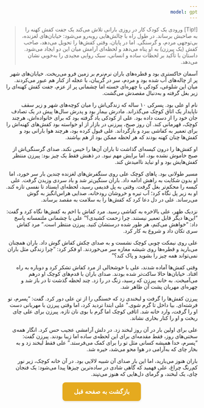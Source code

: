 ```yaml
---
model: gpt
---
```


> [!Tip] ورودی
> یک کودک کار در روزی بارانی تلاش می‌کند یک جفت کفش کهنه را به صاحبش برساند. در طول راه با چالش‌هایی روبه‌رو می‌شود: خیابان‌های لغزنده، بی‌توجهی مردم، و گرسنگی. اما در پایان، وقتی کفش‌ها را تحویل می‌دهد، صاحب کفش (یک پیرزن) به او پناه می‌دهد و لحظه‌ای آرامش میان این دو ایجاد می‌شود. داستان با تأکید بر لحظات ساده و انسانی، سبک روایی مجیدی را به‌خوبی نشان می‌دهد.

آسمان خاکستری بود و قطره‌های باران نرم‌نرم بر زمین فرو می‌ریخت. خیابان‌های شهر پر از چاله‌های آب شده بود و مردم، سر در گریبان، با عجله از کنار هم عبور می‌کردند. میان این شلوغی، کودکی با چهره‌ای خسته اما چشمانی پر از عزم، جفت کفش کهنه‌ای را زیر بغل گرفته و به‌دنبال مقصدش می‌گشت.

نام او علی بود. پسرکی ۱۰ ساله که زندگی‌اش را میان کوچه‌های شهر و زیر سقف ناپایدار یک اتاق کوچک می‌گذراند. مادرش بیمار بود و پدرش سال‌ها پیش در یک تصادف جان خود را از دست داده بود. علی از کودکی یاد گرفته بود که برای خانواده‌اش، هرچند کوچک، قهرمانی کند. آن روز صبح، پیرزنی در بازار از او خواسته بود کفش‌های کهنه‌اش را برای تعمیر به کفاشی ببرد و بازگرداند. علی قبول کرده بود، هرچند هوا بارانی بود و کفش‌ها چنان کهنه بودند که هر لحظه ممکن بود از هم بپاشند.

او کفش‌ها را درون کیسه‌ای گذاشت تا باران آن‌ها را خیس نکند. صدای گرسنگی‌اش از صبح خاموش نشده بود، اما برایش مهم نبود. در ذهنش فقط یک چیز بود: پیرزن منتظر کفش‌هایش بود و او نباید ناامیدش کند.

مسیر طولانی بود. پاهای کوچک علی روی سنگفرش‌های لغزنده چندین بار سر خورد، اما او بدون شکایت به راهش ادامه داد. باران سنگین‌تر شد و باد سردی وزیدن گرفت. علی کیسه را محکم‌تر بغل گرفت. وقتی به پل قدیمی رسید، لحظه‌ای ایستاد تا نفسی تازه کند. او به زیر پل نگاه کرد؛ آب تیره و خروشان رودخانه، صدایی هراس‌انگیز به گوش می‌رساند. علی در دل دعا کرد که کفش‌ها را به سلامت به مقصد برساند.

نزدیک ظهر، علی بالاخره به کفاشی رسید. مرد کفاش با اخم به کفش‌ها نگاه کرد و گفت: “این‌ها دیگر قابل تعمیر نیستند. چرا زحمت کشیدی؟” علی با چشمانی ملتمسانه پاسخ داد: “خواهش می‌کنم، هر طور شده درستشان کنید. پیرزن منتظر است.” مرد کفاش سری تکان داد و شروع به کار کرد.

علی روی نیمکت چوبی کوچک نشست و به صدای چکش کفاش گوش داد. باران همچنان می‌بارید و قطره‌ها روی شیشه مغازه سر می‌خوردند. او فکر کرد: “چرا زندگی مثل باران نمی‌تواند همه چیز را بشوید و پاک کند؟”

وقتی کفش‌ها آماده شدند، علی با خوشحالی از مرد کفاش تشکر کرد و دوباره به راه افتاد. خیابان‌ها حالا ساکت‌تر شده بودند. صدای باران با قدم‌های کوچک او درهم می‌آمیخت. به خانه پیرزن که رسید، زنگ در را زد. چند لحظه گذشت تا در باز شد و چهره‌ای مهربان پشت آن ظاهر شد.

پیرزن کفش‌ها را گرفت و لبخندی زد که خستگی را از تن علی دور کرد. گفت: “پسرم، تو فرشته‌ای. بیا داخل تا گرم شوی.” علی ابتدا تردید کرد، اما وقتی پیرزن با مهربانی دست او را گرفت، وارد خانه شد. اتاقی کوچک اما گرم با بوی نان تازه. پیرزن برای علی چای ریخت و او را کنار بخاری نشاند.

علی برای اولین بار در آن روز لبخند زد. در دلش آرامشی عجیب حس کرد. انگار همه‌ی سختی‌های روز، فقط مقدمه‌ای برای این لحظه‌ی ساده اما زیبا بودند. پیرزن گفت: “پسرم، خدا همیشه کسانی مثل تو را برای کمک می‌فرستد.” علی فقط لبخند زد و به بخار چای که به‌آرامی در هوا محو می‌شد، خیره شد.

باران هنوز می‌بارید، اما این بار صدای آن شبیه لالایی بود. در آن خانه کوچک، زیر نور کم‌رنگ چراغ، علی فهمید که گاهی شادی در ساده‌ترین چیزها پیدا می‌شود: یک فنجان چای، یک لبخند، و گرمای دل‌هایی که هنوز می‌تپند.

<html dir="rtl" lang="fa"><head> <meta charset="UTF-8"> <style> .back-button { display: inline-block; padding: 15px 30px; background-color: rgb(229, 170, 31); color: white; text-decoration: none; border-radius: 8px; font-family: 'Vazirmatn', Tahoma, Geneva, Verdana, sans-serif; font-weight: bold; font-size: 16px; border: none; cursor: pointer; transition: background-color 0.3s ease; box-shadow: 0 2px 5px rgba(0,0,0,0.1); } .back-button:hover { background-color: rgb(205, 150, 25); box-shadow: 0 3px 8px rgba(0,0,0,0.2); } .button-container { display: flex; justify-content: center; align-items: center;} </style></head><body> <div class="button-container"> <button class="back-button" onclick="window.history.back()" aria-label="بازگشت به صفحه قبل"> بازگشت به صفحه قبل </button> </div></body></html>